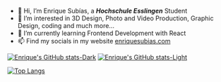 - 👋 Hi, I’m Enrique Subías, a ***Hochschule Esslingen*** Student
- 👀 I’m interested in 3D Design, Photo and Video Production, Graphic Design, coding and much more...
- 🌱 I’m currently learning Frontend Development with React
- 📫 Find my socials in my website [enriquesubias.com](https://enriquesubias.com)

[![Enrique's GitHub stats-Dark](https://github-readme-stats.vercel.app/api?username=EnriqueSubias&show_icons=true&theme=dark#gh-dark-mode-only)](https://github.com/anuraghazra/github-readme-stats#gh-dark-mode-only)
[![Enrique's GitHub stats-Light](https://github-readme-stats.vercel.app/api?username=EnriqueSubias&show_icons=true&theme=default#gh-light-mode-only)](https://github.com/anuraghazra/github-readme-stats#gh-light-mode-only)  

[![Top Langs](https://github-readme-stats.vercel.app/api/top-langs/?username=EnriqueSubias&layout=compact)](https://github.com/anuraghazra/github-readme-stats&langs_count=20)
